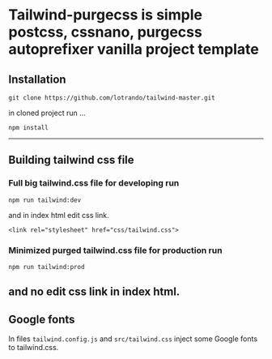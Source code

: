 # Tailwind-purgecss is simple postcss, cssnano, purgecss autoprefixer vanilla project template

## Installation
```
git clone https://github.com/lotrando/tailwind-master.git
```
in cloned project run ...
```
npm install
```
---
## Building tailwind css file

### Full big tailwind.css file for developing run

```
npm run tailwind:dev
```
and in index html edit css link.
```
<link rel="stylesheet" href="css/tailwind.css">
```

### Minimized purged tailwind.css file for production run

```
npm run tailwind:prod
```
and no edit css link in index html.
---
## Google fonts

In files `tailwind.config.js` and `src/tailwind.css` inject some Google fonts to tailwind.css.
